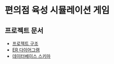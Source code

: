 # 편의점 육성 시뮬레이션 게임

## 프로젝트 문서

- [프로젝트 구조](docs/project-structure.md)
- [ER 다이어그램](docs/er-diagram.md)
- [데이터베이스 스키마](docs/database-schema.sql)